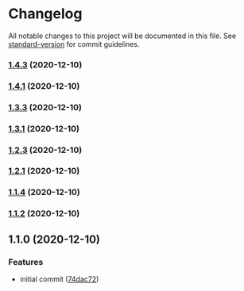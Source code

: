 # Changelog

All notable changes to this project will be documented in this file. See [standard-version](https://github.com/conventional-changelog/standard-version) for commit guidelines.

### [1.4.3](https://github.com/YOUR_GITHUB_USER_NAME/gitmate/compare/v1.4.1...v1.4.3) (2020-12-10)

### [1.4.1](https://github.com/YOUR_GITHUB_USER_NAME/gitmate/compare/v1.3.3...v1.4.1) (2020-12-10)

### [1.3.3](https://github.com/YOUR_GITHUB_USER_NAME/gitmate/compare/v1.3.1...v1.3.3) (2020-12-10)

### [1.3.1](https://github.com/YOUR_GITHUB_USER_NAME/gitmate/compare/v1.2.3...v1.3.1) (2020-12-10)

### [1.2.3](https://github.com/YOUR_GITHUB_USER_NAME/gitmate/compare/v1.2.1...v1.2.3) (2020-12-10)

### [1.2.1](https://github.com/YOUR_GITHUB_USER_NAME/gitmate/compare/v1.1.4...v1.2.1) (2020-12-10)

### [1.1.4](https://github.com/YOUR_GITHUB_USER_NAME/gitmate/compare/v1.1.2...v1.1.4) (2020-12-10)

### [1.1.2](https://github.com/YOUR_GITHUB_USER_NAME/gitmate/compare/v1.1.0...v1.1.2) (2020-12-10)

## 1.1.0 (2020-12-10)


### Features

* initial commit ([74dac72](https://github.com/YOUR_GITHUB_USER_NAME/gitmate/commit/74dac724c9f63549b6f7e760b150fa5d9622c83d))
